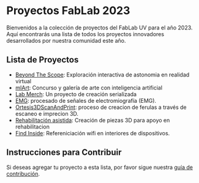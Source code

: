 # Proyectos FabLab 2023

Bienvenidos a la colección de proyectos del FabLab UV para el año 2023. Aquí encontrarás una lista de todos los proyectos innovadores desarrollados por nuestra comunidad este año.

## Lista de Proyectos

- [Beyond The Scope](https://github.com/ixyz022/BeyondTheScope): Exploración interactiva de astonomia en realidad virtual
- [mIArt](https://github.com/Travroz/mIArt): Concurso y galería de arte con inteligencia artificial
- [Lab Merch](https://github.com/karbi-cl/LAB-MERCH): Un proyecto de creación serializada
- [EMG](https://github.com/MaximilianoAntonio/emg-processing-in-embedded-system): procesado de señales de electromiografía (EMG).
- [Ortesis3DScanAndPrint](https://github.com/MaximilianoAntonio/Ortesis3DScanAndPrint): proceso de creacion de ferulas a través de escaneo e imprecion 3D.
- [Rehabilitación asistida](https://github.com/TammaraL/Rehabilitacion-asistida-robotica-para-pacientes-pediatricos): Creación de piezas 3D para apoyo en rehabilitacion
- [Find Inside](https://github.com/jdiazvalderrama/Find_Inside): Refereniciación wifi en interiores de dispositivos.
## Instrucciones para Contribuir

Si deseas agregar tu proyecto a esta lista, por favor sigue nuestra [guía de contribución](../../CONTRIBUTING.md).
